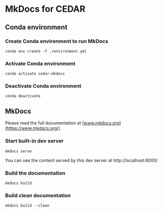 # MkDocs for CEDAR

## Conda environment 
### Create Conda environment to run MkDocs
    conda env create -f ./environment.yml

### Activate Conda environment
    conda activate cedar-mkdocs

### Deactivate Conda environment
    conda deactivate

## MkDocs
Please read the full documentation at [www.mkdocs.org](https://www.mkdocs.org/)

### Start built-in dev server
    mkdocs serve
    
You can see the content served by this dev server at http://localhost:8000/ 

### Build the documentation
    mkdocs build

### Build clean documentation
    mkdocs build --clean
